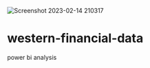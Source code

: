![Screenshot 2023-02-14 210317](https://user-images.githubusercontent.com/115650779/219026841-98bca73b-0c18-474e-944e-d1dd23344043.png)
# western-financial-data
power bi analysis
